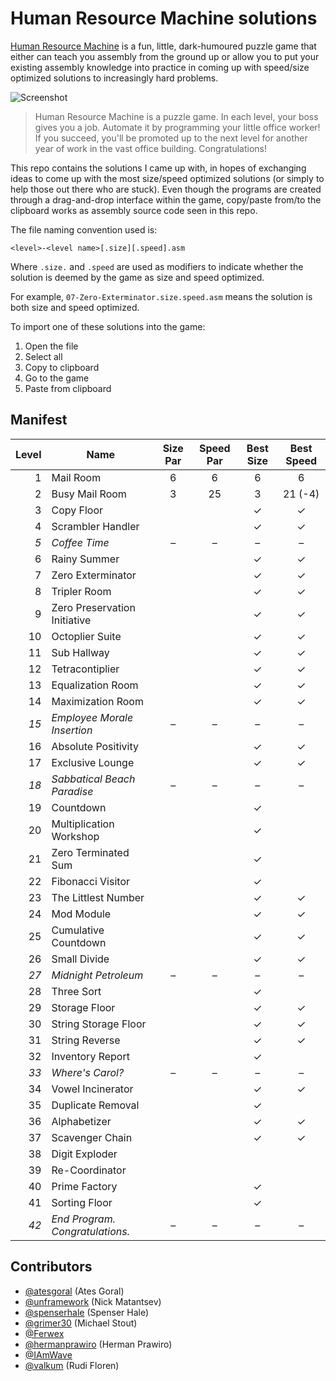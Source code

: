 # Human Resource Machine solutions

[Human Resource Machine](http://tomorrowcorporation.com/humanresourcemachine) is a fun, little, dark-humoured puzzle game that either can teach you assembly from the ground up or allow you to put your existing assembly knowledge into practice in coming up with speed/size optimized solutions to increasingly hard problems.

![Screenshot](http://tomorrowcorporation.com/blog/wp-content/themes/tcTheme2/images/hrm/screenshots/hrm_04.png)

> Human Resource Machine is a puzzle game. In each level, your boss gives you a job. Automate it by programming your little office worker! If you succeed, you'll be promoted up to the next level for another year of work in the vast office building. Congratulations!

This repo contains the solutions I came up with, in hopes of exchanging ideas to come up with the most size/speed optimized solutions (or simply to help those out there who are stuck). Even though the programs are created through a drag-and-drop interface within the game, copy/paste from/to the clipboard works as assembly source code seen in this repo.

The file naming convention used is:

`<level>-<level name>[.size][.speed].asm`

Where `.size.` and `.speed` are used as modifiers to indicate whether the solution is deemed by the game as size and speed optimized.

For example, `07-Zero-Exterminator.size.speed.asm` means the solution is both size and speed optimized.

To import one of these solutions into the game:

1. Open the file
2. Select all
3. Copy to clipboard
4. Go to the game
5. Paste from clipboard

## Manifest

| Level | Name | Size Par | Speed Par | Best Size | Best Speed |
| ----: | ---- | :------: | :-------: | :-------: | :--------: |
| 1 | Mail Room | 6 | 6 | 6 | 6 |
| 2 | Busy Mail Room | 3 | 25 | 3 | 21 (-4) |
| 3 | Copy Floor | | | &#x2713; | &#x2713; |
| 4 | Scrambler Handler | | | &#x2713; | &#x2713; |
| _5_ | _Coffee Time_ | &ndash; | &ndash; | &ndash; | &ndash; |
| 6 | Rainy Summer | | | &#x2713; | &#x2713; |
| 7 | Zero Exterminator | | | &#x2713; | &#x2713; |
| 8 | Tripler Room | | | &#x2713; | &#x2713; |
| 9 | Zero Preservation Initiative | | | &#x2713; | &#x2713; |
| 10 | Octoplier Suite | | | &#x2713; | &#x2713; |
| 11 | Sub Hallway | | | &#x2713; | &#x2713; |
| 12 | Tetracontiplier | | | &#x2713; | &#x2713; |
| 13 | Equalization Room | | | &#x2713; | &#x2713; |
| 14 | Maximization Room | | | &#x2713; | &#x2713; |
| _15_ | _Employee Morale Insertion_ | &ndash; | &ndash; | &ndash; | &ndash; |
| 16 | Absolute Positivity | | | &#x2713; | &#x2713; |
| 17 | Exclusive Lounge | | | &#x2713; | &#x2713; |
| _18_ | _Sabbatical Beach Paradise_ | &ndash; | &ndash; | &ndash; | &ndash; |
| 19 | Countdown | | | &#x2713; | |
| 20 | Multiplication Workshop | | | &#x2713; | |
| 21 | Zero Terminated Sum | | | &#x2713; | |
| 22 | Fibonacci Visitor | | | &#x2713; | | &#x2713; |
| 23 | The Littlest Number | | | &#x2713; | &#x2713; |
| 24 | Mod Module | | | &#x2713; | &#x2713; |
| 25 | Cumulative Countdown | | | &#x2713; | &#x2713; |
| 26 | Small Divide | | | &#x2713; | &#x2713; |
| _27_ | _Midnight Petroleum_ | &ndash; | &ndash; | &ndash; | &ndash; |
| 28 | Three Sort | | | &#x2713; | |
| 29 | Storage Floor | | | &#x2713; | &#x2713; |
| 30 | String Storage Floor | | | &#x2713; | &#x2713; |
| 31 | String Reverse | | | &#x2713; | &#x2713; |
| 32 | Inventory Report | | | &#x2713; | |
| _33_ | _Where's Carol?_ | &ndash; | &ndash; | &ndash; | &ndash; |
| 34 | Vowel Incinerator | | | &#x2713; | &#x2713; |
| 35 | Duplicate Removal | | | &#x2713; | |
| 36 | Alphabetizer | | | &#x2713; | &#x2713; |
| 37 | Scavenger Chain | | | &#x2713; | &#x2713; |
| 38 | Digit Exploder | | | | |
| 39 | Re-Coordinator | | | | |
| 40 | Prime Factory | | | &#x2713; | |
| 41 | Sorting Floor | | | &#x2713; | |
| _42_ | _End Program. Congratulations._ | &ndash; | &ndash; | &ndash; | &ndash; |

## Contributors

* [@atesgoral](https://github.com/atesgoral) (Ates Goral)
* [@unframework](https://github.com/unframework) (Nick Matantsev)
* [@spenserhale](https://github.com/spenserhale) (Spenser Hale)
* [@grimer30](https://github.com/grimer30) (Michael Stout)
* [@Ferwex](https://github.com/Ferwex)
* [@hermanprawiro](https://github.com/hermanprawiro) (Herman Prawiro)
* [@IAmWave](https://github.com/IAmWave)
* [@valkum](https://github.com/valkum) (Rudi Floren)
